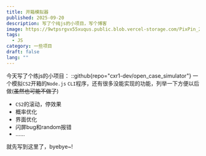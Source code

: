 ```yaml
---
title: 开箱模拟器
published: 2025-09-20
description: 写了个纯js的小项目，写个博客
image: https://9wtpsrgvx55xuqus.public.blob.vercel-storage.com/PixPin_2025-10-18_19-13-45-Z1jLsPbt6sTZdGtQHOQxKNGTGWnQ3T.png
tags:
  - JS
category: 一些项目
draft: false
lang: ""
---
```


今天写了个练js的小项目：
::github{repo="cxr1-dev/open_case_simulator"}
一个模拟`CS2`开箱的`Node.js` `CLI`程序，还有很多没能实现的功能，列举一下方便以后做(~~虽然也可能不做了~~)
- `CS2`的滚动，停效果
- 概率优化
- 界面优化
- 闪屏bug和random报错
- ……

就先写到这里了，byebye~!

<script src="https://giscus.app/client.js"
        data-repo="cxr1-dev/giscus-fuwari"
        data-repo-id="R_kgDOPYpcxQ"
        data-category="Announcements"
        data-category-id="DIC_kwDOPYpcxc4CtzPu"
        data-mapping="pathname"
        data-strict="0"
        data-reactions-enabled="1"
        data-emit-metadata="0"
        data-input-position="top"
        data-theme="dark"
        data-lang="zh-CN"
        data-loading="lazy"
        crossorigin="anonymous"
        async>
</script>